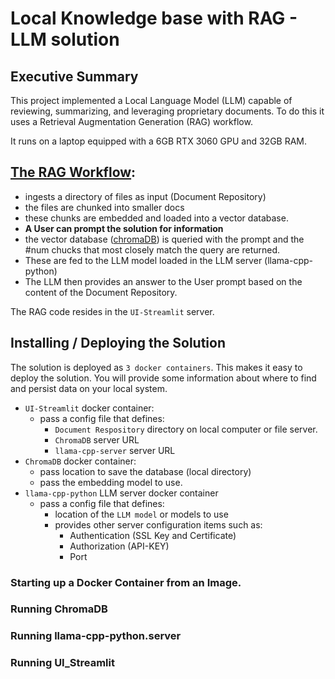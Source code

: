 # Local Knowledge base with RAG - LLM solution

## Executive Summary

This project implemented a Local Language Model (LLM) capable of reviewing, summarizing, and leveraging proprietary documents.  To do this it uses a Retrieval Augmentation Generation (RAG) workflow.

It runs on a laptop equipped with a 6GB RTX 3060 GPU and 32GB RAM. 

## [The RAG Workflow](../docs/imgs/llamaindex_overview.gif):

- ingests a directory of files as input (Document Repository)
- the files are chunked into smaller docs
- these chunks are embedded and loaded into a vector database.
- **A User can prompt the solution for information**
- the vector database ([chromaDB](chromaDB/README.md)) is queried with the prompt and the #num chucks that most closely match the query are returned.
- These are fed to the LLM model loaded in the LLM server (llama-cpp-python)
- The LLM then provides an answer to the User prompt based on the content of the Document Repository.

The RAG code resides in the `UI-Streamlit` server.

## Installing / Deploying the Solution

The solution is deployed as `3 docker containers`.  This makes it easy to deploy the solution.  You will provide some information about where to find and persist data on your local system.

- `UI-Streamlit` docker container:
  - pass a config file that defines:
    - `Document Respository` directory on local computer or file server.
    - `ChromaDB` server URL
    - `llama-cpp-server` server URL
- `ChromaDB` docker container:
  - pass location to save the database (local directory)
  - pass the embedding model to use.
- `llama-cpp-python` LLM server docker container
  - pass a config file that defines:
    - location of the `LLM model` or models to use
    - provides other server configuration items such as:
      - Authentication (SSL Key and Certificate)
      - Authorization (API-KEY)
      - Port

### Starting up a Docker Container from an Image.




### Running ChromaDB



### Running llama-cpp-python.server


### Running UI_Streamlit

